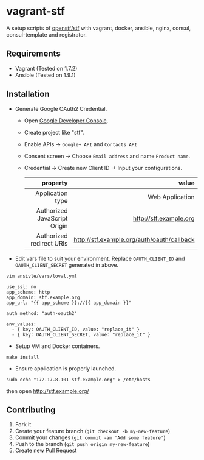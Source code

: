 # vagrant-stf

A setup scripts of [openstf/stf](https://github.com/openstf/stf/) with vagrant, docker, ansible, nginx, consul, consul-template and registrator.

## Requirements

- Vagrant (Tested on 1.7.2)
- Ansible (Tested on 1.9.1)

## Installation

- Generate Google OAuth2 Credential.
  - Open [Google Developer Console](https://console.developers.google.com/).
  - Create project like "stf".
  - Enable APIs -> `Google+ API` and `Contacts API`
  - Consent screen -> Choose `Email address` and name `Product name`.
  - Credential -> Create new Client ID -> Input your configurations.
    
    |property|value|
    |--:|--:|
    |Application type|Web Application|
    |Authorized JavaScript Origin|http://stf.example.org|
    |Authorized redirect URIs|http://stf.example.org/auth/oauth/callback|

- Edit vars file to suit your environment. Replace `OAUTH_CLIENT_ID` and `OAUTH_CLIENT_SECRET` generated in above.

```
vim ansivle/vars/loval.yml

use_ssl: no
app_scheme: http
app_domain: stf.example.org
app_url: "{{ app_scheme }}://{{ app_domain }}"

auth_method: "auth-oauth2"

env_values:
  - { key: OAUTH_CLIENT_ID, value: "replace_it" }
  - { key: OAUTH_CLIENT_SECRET, value: "replace_it" }
```

- Setup VM and Docker containers.

```
make install
```

- Ensure application is properly launched.

```
sudo echo "172.17.8.101 stf.example.org" > /etc/hosts
```

then open http://stf.example.org/

## Contributing

1. Fork it
2. Create your feature branch (`git checkout -b my-new-feature`)
3. Commit your changes (`git commit -am 'Add some feature'`)
4. Push to the branch (`git push origin my-new-feature`)
5. Create new Pull Request